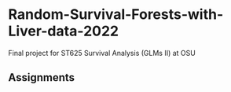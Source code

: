 # Random-Survival-Forests-with-Liver-data-2022
Final project for ST625 Survival Analysis (GLMs II) at OSU






## Assignments 